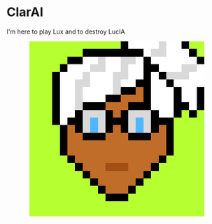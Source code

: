# ClarAI
I'm here to play Lux and to destroy LucIA

<p align="center">
  <img width="400" src="avatar/clara_400px.jpg">
</p>
